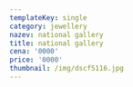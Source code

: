 ```yaml
---
templateKey: single
category: jewellery
nazev: national gallery
title: national gallery
cena: '0000'
price: '0000'
thumbnail: /img/dscf5116.jpg
---
```


